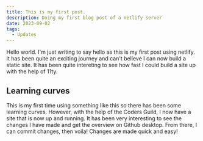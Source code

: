 ```yaml
---
title: This is my first post.
description: Doing my first blog post of a netlify server
date: 2023-09-02
tags:
  - Updates
---
```

Hello world. I'm just writing to say hello as this is my first post using netlify. It has been quite an exciting journey and can't believe I can now build a static site. It has been quite intereting to see how fast I could build a site up with the help of 11ty.

## Learning curves

This is my first time using something like this so there has been some learning curves. However, with the help of the Coders Guild, I now have a site that is now up and running. It has been very interesting to see the changes I have made and get the overview on Github desktop. From there, I can commit changes, then voila! Changes are made quick and easy!